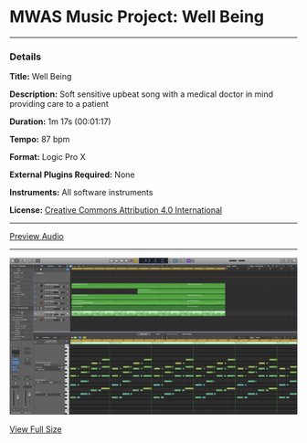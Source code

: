 # MWAS Music Project: Well Being

---

### Details

**Title:** Well Being

**Description:** Soft sensitive upbeat song with a medical doctor in mind providing care to a patient

**Duration:** 1m 17s (00:01:17)

**Tempo:** 87 bpm

**Format:** Logic Pro X

**External Plugins Required:** None

**Instruments:** All software instruments

**License:** [Creative Commons Attribution 4.0 International](/LICENSE "Creative Commons Attribution 4.0 International")

---

[Preview Audio](/assets/audio/WellBeingDemo.m4a "Preview Audio")

---

![Screenshot](/Well%20Being.logicx/Alternatives/000/WindowImage.jpg)

[View Full Size](/Well%20Being.logicx/Alternatives/000/WindowImage.jpg "Full Size")
